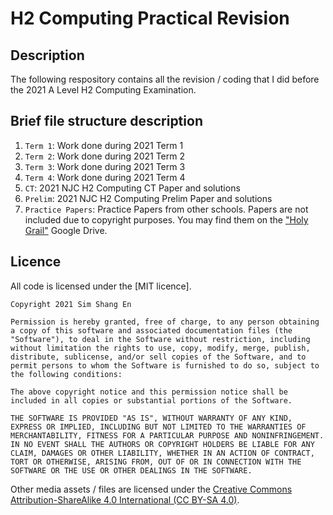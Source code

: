 # H2 Computing Practical Revision

## Description
The following respository contains all the revision / coding that I did before the 2021 A Level H2 Computing Examination.

## Brief file structure description
1. `Term 1`: Work done during 2021 Term 1
2. `Term 2`: Work done during 2021 Term 2
3. `Term 3`: Work done during 2021 Term 3
4. `Term 4`: Work done during 2021 Term 4
5. `CT`: 2021 NJC H2 Computing CT Paper and solutions
6. `Prelim`: 2021 NJC H2 Computing Prelim Paper and solutions
7. `Practice Papers`: Practice Papers from other schools. Papers are not included due to copyright purposes. You may find them on the ["Holy Grail"](https://www.google.com/search?q=holy+grail+sgexams) Google Drive.

## Licence
All code is licensed under the [MIT licence].
```
Copyright 2021 Sim Shang En

Permission is hereby granted, free of charge, to any person obtaining a copy of this software and associated documentation files (the "Software"), to deal in the Software without restriction, including without limitation the rights to use, copy, modify, merge, publish, distribute, sublicense, and/or sell copies of the Software, and to permit persons to whom the Software is furnished to do so, subject to the following conditions:

The above copyright notice and this permission notice shall be included in all copies or substantial portions of the Software.

THE SOFTWARE IS PROVIDED "AS IS", WITHOUT WARRANTY OF ANY KIND, EXPRESS OR IMPLIED, INCLUDING BUT NOT LIMITED TO THE WARRANTIES OF MERCHANTABILITY, FITNESS FOR A PARTICULAR PURPOSE AND NONINFRINGEMENT. IN NO EVENT SHALL THE AUTHORS OR COPYRIGHT HOLDERS BE LIABLE FOR ANY CLAIM, DAMAGES OR OTHER LIABILITY, WHETHER IN AN ACTION OF CONTRACT, TORT OR OTHERWISE, ARISING FROM, OUT OF OR IN CONNECTION WITH THE SOFTWARE OR THE USE OR OTHER DEALINGS IN THE SOFTWARE.
```

Other media assets / files are licensed under the [Creative Commons Attribution-ShareAlike 4.0 International (CC BY-SA 4.0)](https://creativecommons.org/licenses/by-sa/4.0/).